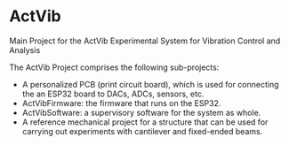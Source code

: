 # ActVib
Main Project for the ActVib Experimental System for Vibration Control and Analysis

The ActVib Project comprises the following sub-projects:
- A personalized PCB (print circuit board), which is used for connecting the an ESP32 board to DACs, ADCs, sensors, etc. 
- ActVibFirmware: the firmware that runs on the ESP32.
- ActVibSoftware: a supervisory software for the system as whole. 
- A reference mechanical project for a structure that can be used for carrying out experiments with cantilever and fixed-ended beams.
